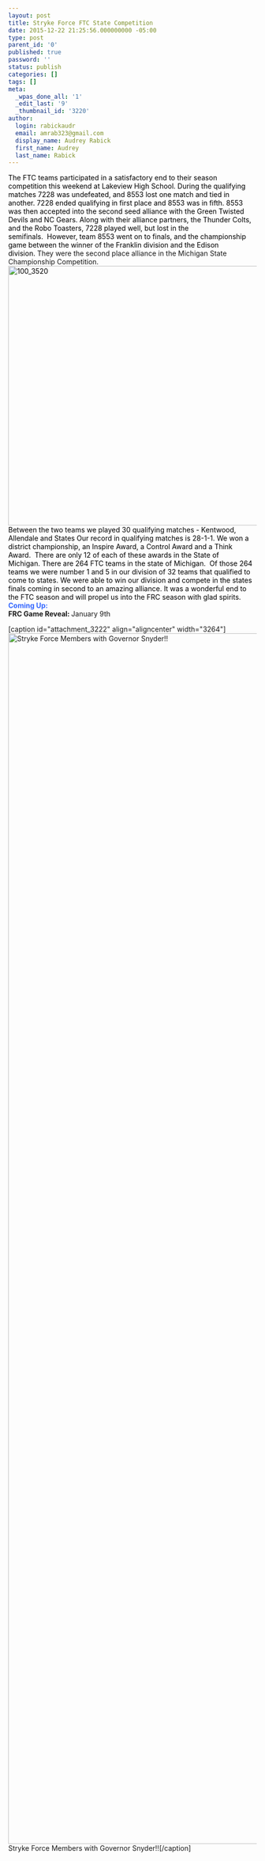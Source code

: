 ```yaml
---
layout: post
title: Stryke Force FTC State Competition
date: 2015-12-22 21:25:56.000000000 -05:00
type: post
parent_id: '0'
published: true
password: ''
status: publish
categories: []
tags: []
meta:
  _wpas_done_all: '1'
  _edit_last: '9'
  _thumbnail_id: '3220'
author:
  login: rabickaudr
  email: amrab323@gmail.com
  display_name: Audrey Rabick
  first_name: Audrey
  last_name: Rabick
---
```

<div dir="ltr"><span style="color: #000000;">The FTC teams participated in a satisfactory end to their season competition this weekend at Lakeview High School. During the qualifying matches 7228 was undefeated, and 8553 lost one match and tied in another. 7228 ended qualifying in first place and 8553 was in fifth. 8553 was then accepted into the second seed alliance with the Green Twisted Devils and NC Gears. Along with their alliance partners, the Thunder Colts, and the Robo Toasters, 7228 played well, but lost in the semifinals.  However, team 8553 went on to finals, and the championship game between the winner of the Franklin division and the Edison division. </span>They were the second place alliance in the Michigan State Championship Competition.</div>
<div>
<div>
<div>
<div><span style="color: #000000;"><a style="color: #000000;" href="http://strykeforce.org/wp-content/uploads/2015/12/100_3520.jpg" target="_blank" rel="nofollow" shape="rect"><img class="CToWUd" src="{{ site.baseurl }}/assets/images/100_3520.jpg" alt="100_3520" width="700" height="525" /></a></span></div>
<div dir="ltr"><span style="color: #000000;">Between the two teams we played 30 qualifying matches - Kentwood, Allendale and States Our record in qualifying matches is 28-1-1. </span><span style="color: #000000;">We won a district championship, an Inspire Award, a Control Award and a Think Award.  There are only 12 of each of these awards in the State of Michigan. </span><span style="color: #000000;">There are 264 FTC teams in the state of Michigan.  Of those 264 teams we were number 1 and 5 in our division of 32 teams that qualified to come to states. </span><span style="color: #000000;">We were able to win our division and compete in the states finals coming in second to an amazing alliance. It was a wonderful end to the FTC season and will propel us into the FRC season with glad spirits.</span></div>
<div dir="ltr"></div>
<div dir="ltr">
<div><span style="color: #3366ff;"><strong>Coming Up:</strong></span></div>
<div><strong>FRC Game Reveal: </strong><span class="aBn" tabindex="0" data-term="goog_1081168134"><span class="aQJ">January 9th</span></span></div>
<div>
<p>[caption id="attachment_3222" align="aligncenter" width="3264"]<a href="http://strykeforce.org/wp-content/uploads/2015/12/100_3438.jpg"><img class="size-full wp-image-3222" src="{{ site.baseurl }}/assets/images/100_3438.jpg" alt="Stryke Force Members with Governor Snyder!!" width="3264" height="2448" /></a> Stryke Force Members with Governor Snyder!![/caption]</p>
</div>
</div>
</div>
</div>
</div>
